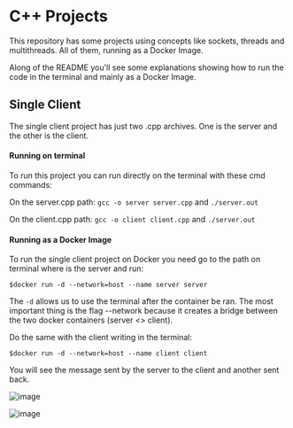 # C++ Projects

This repository has some projects using concepts like sockets, threads and multithreads. All of them, running as a Docker Image.

Along of the README you'll see some explanations showing how to run the code in the terminal and mainly as a Docker Image.

## Single Client

The single client project has just two .cpp archives. One is the server and the other is the client.

#### Running on terminal

To run this project you can run directly on the terminal with these cmd commands:

On the server.cpp path: `gcc -o server server.cpp` and `./server.out`

On the client.cpp path: `gcc -o client client.cpp` and `./server.out`

#### Running as a Docker Image

To run the single client project on Docker you need go to the path on terminal where is the server and run:

`$docker run -d --network=host --name server server`

The `-d` allows us to use the terminal after the container be ran. The most important thing is the flag --network because it creates a bridge between the two docker containers (server <> client).

Do the same with the client writing in the terminal: 

`$docker run -d --network=host --name client client`

You will see the message sent by the server to the client and another sent back. 

![image](https://user-images.githubusercontent.com/56874672/214546596-1e61379a-a54e-4f91-a81e-bec80eedd660.png)

![image](https://user-images.githubusercontent.com/56874672/214546576-daab37ae-97bf-485b-8f5f-3d10a5ae8856.png)


